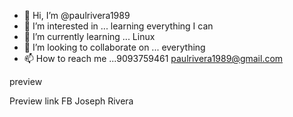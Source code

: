 - 👋 Hi, I’m @paulrivera1989
- 👀 I’m interested in ... learning everything I can 
- 🌱 I’m currently learning ... Linux 
- 💞️ I’m looking to collaborate on ... everything
- 📫 How to reach me ...9093759461
paulrivera1989@gmail.com

<!---
paulrivera1989/paulrivera1989 is a ✨ special ✨ repository because its `README.md` (this file) appears on your GitHub profile.
You can click the Preview link to take a look at your changes.
--->preview
Preview link
FB Joseph Rivera



